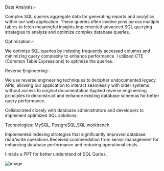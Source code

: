Data Analysis:- 

Complex SQL queries aggregate data for generating reports and analytics within our web application. These queries often involve joins across multiple tables to fetch meaningful insights.Implemented advanced SQL querying strategies to analyze and optimize complex database queries.

Optimization:-

We optimize SQL queries by indexing frequently accessed columns and minimizing query complexity to enhance performance. I utilized CTE (Common Table Expressions) to optimize the queries.

Reverse Engineering:-

We use reverse engineering techniques to decipher undocumented legacy APIs, allowing our application to interact seamlessly with older systems without access to original documentation.Applied reverse engineering principles to deconstruct and enhance existing database schemas for better query performance.

Collaborated closely with database administrators and developers to implement optimized SQL solutions.

Technologies: MySQL, PostgreSQL,SQL workbench.

Implemented indexing strategies that significantly improved database read/write operations.Received commendation from senior management for enhancing database performance and reducing operational costs.

I made a PPT for better understand of SQL Quries. 

 
![image](https://github.com/user-attachments/assets/21803628-53e4-474a-97c2-6f9075c98964)

